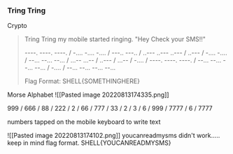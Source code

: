### Tring Tring
Crypto
> Tring Tring my mobile started ringing. "Hey Check your SMS!!"
> 
> ----. ----. ----. / -.... -.... -.... / ---.. ---.. / ..--- ..--- ..--- / ..--- / -.... -.... / --... --... --... / ...-- ...-- / ..--- / ...-- / -.... / ----. ----. ----. / --... --... --... --... / -.... / --... --... --... --...
> 
> Flag Format: SHELL{SOMETHINGHERE}

Morse Alphabet
![[Pasted image 20220813174335.png]]

999 / 666 / 88 / 222 / 2 / 66 / 777 / 33 / 2 / 3 / 6 / 999 / 7777 / 6 / 7777

numbers tapped on the mobile keyboard to write text

![[Pasted image 20220813174102.png]]
youcanreadmysms
didn't work..... keep in mind flag format. SHELL{YOUCANREADMYSMS}